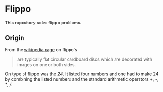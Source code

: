 Flippo
======

This repository solve flippo problems.

Origin
------

From the [wikipedia page][flippo] on flippo's

> are typically flat circular cardboard discs which are decorated with
> images on one or both sides.

On type of flippo was the *24*. It listed four numbers and one had to
make 24 by combining the listed numbers and the standard arithmetic
operators _+_, _-_, _*_, _/_.

[flippo]: http://en.wikipedia.org/wiki/Pogs
